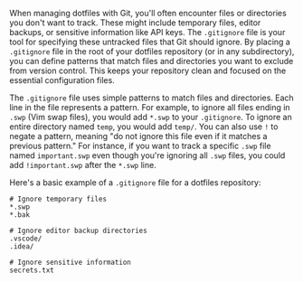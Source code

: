 When managing dotfiles with Git, you'll often encounter files or directories you don't want to track. These might include temporary files, editor backups, or sensitive information like API keys. The `.gitignore` file is your tool for specifying these untracked files that Git should ignore. By placing a `.gitignore` file in the root of your dotfiles repository (or in any subdirectory), you can define patterns that match files and directories you want to exclude from version control. This keeps your repository clean and focused on the essential configuration files.

The `.gitignore` file uses simple patterns to match files and directories. Each line in the file represents a pattern. For example, to ignore all files ending in `.swp` (Vim swap files), you would add `*.swp` to your `.gitignore`. To ignore an entire directory named `temp`, you would add `temp/`. You can also use `!` to negate a pattern, meaning "do not ignore this file even if it matches a previous pattern." For instance, if you want to track a specific `.swp` file named `important.swp` even though you're ignoring all `.swp` files, you could add `!important.swp` after the `*.swp` line.

Here's a basic example of a `.gitignore` file for a dotfiles repository:

```
# Ignore temporary files
*.swp
*.bak

# Ignore editor backup directories
.vscode/
.idea/

# Ignore sensitive information
secrets.txt
```